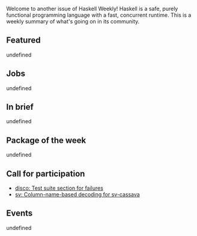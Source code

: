 <!-- 2018-08-02 unpublished -->

Welcome to another issue of Haskell Weekly!
Haskell is a safe, purely functional programming language with a fast, concurrent runtime.
This is a weekly summary of what's going on in its community.

## Featured

undefined

## Jobs

undefined

## In brief

undefined

## Package of the week

undefined

## Call for participation

-   [disco: Test suite section for failures](https://github.com/disco-lang/disco/issues/131)
-   [sv: Column-name-based decoding for sv-cassava](https://github.com/qfpl/sv/issues/19)

## Events

undefined
